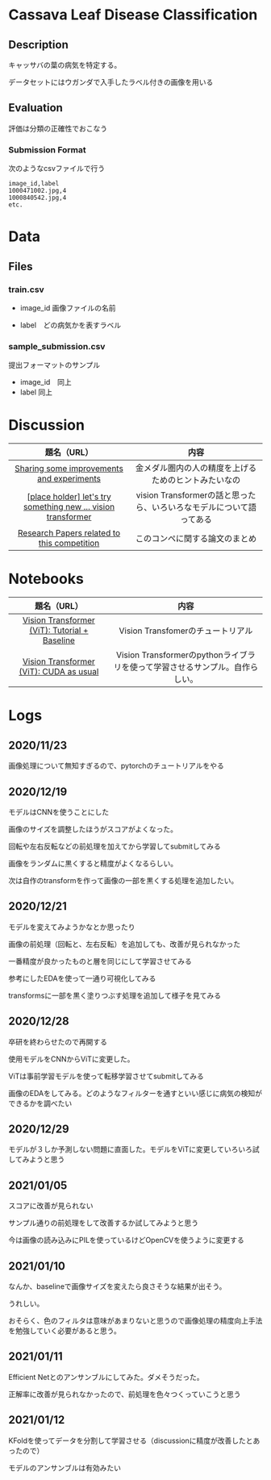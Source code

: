 # Cassava Leaf Disease Classification

## Description

キャッサバの葉の病気を特定する。

データセットにはウガンダで入手したラベル付きの画像を用いる

## Evaluation

評価は分類の正確性でおこなう

### Submission Format

次のようなcsvファイルで行う

```
image_id,label
1000471002.jpg,4
1000840542.jpg,4
etc.
```

# Data

## Files

### train.csv

- image_id 画像ファイルの名前

- label　どの病気かを表すラベル

### sample_submission.csv

提出フォーマットのサンプル

- image_id　同上
- label 同上

# Discussion

|題名（URL）|内容|
|:--:|:--:|
|[Sharing some improvements and experiments](https://www.kaggle.com/c/cassava-leaf-disease-classification/discussion/203594)|金メダル圏内の人の精度を上げるためのヒントみたいなの|
|[[place holder] let's try something new ... vision transformer](https://www.kaggle.com/c/cassava-leaf-disease-classification/discussion/199276)|vision Transformerの話と思ったら、いろいろなモデルについて語ってある|
|[Research Papers related to this competition](https://www.kaggle.com/c/cassava-leaf-disease-classification/discussion/198146)| このコンペに関する論文のまとめ　|

# Notebooks


|題名（URL）|内容|
|:--:|:--:|
|[Vision Transformer (ViT): Tutorial + Baseline](https://www.kaggle.com/abhinand05/vision-transformer-vit-tutorial-baseline)| Vision Transfomerのチュートリアル|
|[Vision Transformer (ViT): CUDA as usual](https://www.kaggle.com/szuzhangzhi/vision-transformer-vit-cuda-as-usual/data)| Vision Transformerのpythonライブラリを使って学習させるサンプル。自作らしい。|

# Logs

## 2020/11/23

画像処理について無知すぎるので、pytorchのチュートリアルをやる

## 2020/12/19

モデルはCNNを使うことにした

画像のサイズを調整したほうがスコアがよくなった。

回転や左右反転などの前処理を加えてから学習してsubmitしてみる

画像をランダムに黒くすると精度がよくなるらしい。

次は自作のtransformを作って画像の一部を黒くする処理を追加したい。

## 2020/12/21

モデルを変えてみようかなとか思ったり

画像の前処理（回転と、左右反転）を追加しても、改善が見られなかった

一番精度が良かったものと層を同じにして学習させてみる

参考にしたEDAを使って一通り可視化してみる

transformsに一部を黒く塗りつぶす処理を追加して様子を見てみる

## 2020/12/28

卒研を終わらせたので再開する

使用モデルをCNNからViTに変更した。

ViTは事前学習モデルを使って転移学習させてsubmitしてみる

画像のEDAをしてみる。どのようなフィルターを通すといい感じに病気の検知ができるかを調べたい

## 2020/12/29

モデルが３しか予測しない問題に直面した。モデルをViTに変更していろいろ試してみようと思う

## 2021/01/05

スコアに改善が見られない

サンプル通りの前処理をして改善するか試してみようと思う

今は画像の読み込みにPILを使っているけどOpenCVを使うように変更する

## 2021/01/10

なんか、baselineで画像サイズを変えたら良さそうな結果が出そう。

うれしい。

おそらく、色のフィルタは意味があまりないと思うので画像処理の精度向上手法を勉強していく必要があると思う。

## 2021/01/11

Efficient Netとのアンサンブルにしてみた。ダメそうだった。

正解率に改善が見られなかったので、前処理を色々つくっていこうと思う

## 2021/01/12

KFoldを使ってデータを分割して学習させる（discussionに精度が改善したとあったので）

モデルのアンサンブルは有効みたい